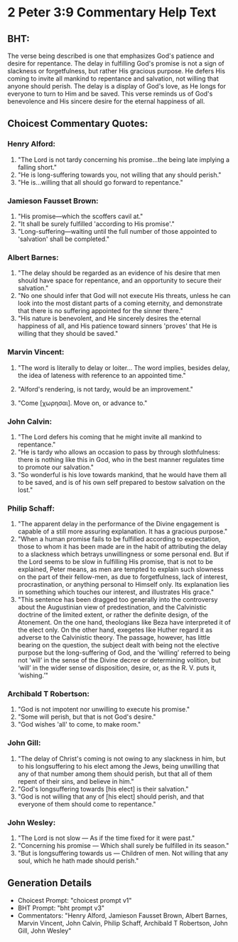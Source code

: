 # 2 Peter 3:9 Commentary Help Text

## BHT:
The verse being described is one that emphasizes God's patience and desire for repentance. The delay in fulfilling God's promise is not a sign of slackness or forgetfulness, but rather His gracious purpose. He defers His coming to invite all mankind to repentance and salvation, not willing that anyone should perish. The delay is a display of God's love, as He longs for everyone to turn to Him and be saved. This verse reminds us of God's benevolence and His sincere desire for the eternal happiness of all.

## Choicest Commentary Quotes:
### Henry Alford:
1. "The Lord is not tardy concerning his promise...the being late implying a falling short." 
2. "He is long-suffering towards you, not willing that any should perish." 
3. "He is...willing that all should go forward to repentance."

### Jamieson Fausset Brown:
1. "His promise—which the scoffers cavil at." 
2. "It shall be surely fulfilled 'according to His promise'." 
3. "Long-suffering—waiting until the full number of those appointed to 'salvation' shall be completed."

### Albert Barnes:
1. "The delay should be regarded as an evidence of his desire that men should have space for repentance, and an opportunity to secure their salvation."
2. "No one should infer that God will not execute His threats, unless he can look into the most distant parts of a coming eternity, and demonstrate that there is no suffering appointed for the sinner there."
3. "His nature is benevolent, and He sincerely desires the eternal happiness of all, and His patience toward sinners 'proves' that He is willing that they should be saved."

### Marvin Vincent:
1. "The word is literally to delay or loiter... The word implies, besides delay, the idea of lateness with reference to an appointed time." 

2. "Alford's rendering, is not tardy, would be an improvement."

3. "Come [χωρησαι]. Move on, or advance to."

### John Calvin:
1. "The Lord defers his coming that he might invite all mankind to repentance."
2. "He is tardy who allows an occasion to pass by through slothfulness: there is nothing like this in God, who in the best manner regulates time to promote our salvation."
3. "So wonderful is his love towards mankind, that he would have them all to be saved, and is of his own self prepared to bestow salvation on the lost."

### Philip Schaff:
1. "The apparent delay in the performance of the Divine engagement is capable of a still more assuring explanation. It has a gracious purpose."
2. "When a human promise fails to be fulfilled according to expectation, those to whom it has been made are in the habit of attributing the delay to a slackness which betrays unwillingness or some personal end. But if the Lord seems to be slow in fulfilling His promise, that is not to be explained, Peter means, as men are tempted to explain such slowness on the part of their fellow-men, as due to forgetfulness, lack of interest, procrastination, or anything personal to Himself only. Its explanation lies in something which touches our interest, and illustrates His grace."
3. "This sentence has been dragged too generally into the controversy about the Augustinian view of predestination, and the Calvinistic doctrine of the limited extent, or rather the definite design, of the Atonement. On the one hand, theologians like Beza have interpreted it of the elect only. On the other hand, exegetes like Huther regard it as adverse to the Calvinistic theory. The passage, however, has little bearing on the question, the subject dealt with being not the elective purpose but the long-suffering of God, and the ‘willing’ referred to being not ‘will’ in the sense of the Divine decree or determining volition, but ‘will’ in the wider sense of disposition, desire, or, as the R. V. puts it, ‘wishing.’"

### Archibald T Robertson:
1. "God is not impotent nor unwilling to execute his promise." 
2. "Some will perish, but that is not God's desire." 
3. "God wishes 'all' to come, to make room."

### John Gill:
1. "The delay of Christ's coming is not owing to any slackness in him, but to his longsuffering to his elect among the Jews, being unwilling that any of that number among them should perish, but that all of them repent of their sins, and believe in him."
2. "God's longsuffering towards [his elect] is their salvation."
3. "God is not willing that any of [his elect] should perish, and that everyone of them should come to repentance."

### John Wesley:
1. "The Lord is not slow — As if the time fixed for it were past." 
2. "Concerning his promise — Which shall surely be fulfilled in its season." 
3. "But is longsuffering towards us — Children of men. Not willing that any soul, which he hath made should perish."


## Generation Details
- Choicest Prompt: "choicest prompt v1"
- BHT Prompt: "bht prompt v3"
- Commentators: "Henry Alford, Jamieson Fausset Brown, Albert Barnes, Marvin Vincent, John Calvin, Philip Schaff, Archibald T Robertson, John Gill, John Wesley"
